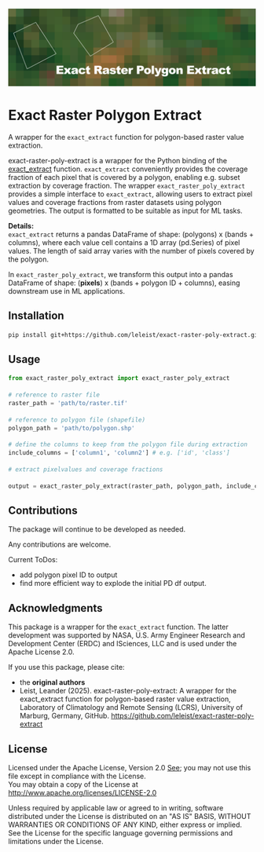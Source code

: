 
![Banner](exact_raster_poly_extract/data/ExactRasterPolyExtract_banner_v02.PNG)
# Exact Raster Polygon Extract
A wrapper for the `exact_extract` function for polygon-based raster value extraction.

exact-raster-poly-extract is a wrapper for the Python binding of the [exact_extract](https://isciences.github.io/exactextract/) function. `exact_extract` conveniently provides the coverage fraction of each pixel that is covered by a polygon, enabling e.g. subset extraction by coverage fraction. 
The wrapper `exact_raster_poly_extract` provides a simple interface to `exact_extract`, allowing users to extract pixel values and coverage fractions from raster datasets using polygon geometries. The output is formatted to be suitable as input for ML tasks. 

**Details:**  
`exact_extract` returns a pandas DataFrame of shape: (polygons) x (bands + columns), where each value cell contains a 1D array (pd.Series) of pixel values. The length of said array varies with the number of pixels covered by the polygon.

In `exact_raster_poly_extract`, we transform this output into a pandas DataFrame of shape: (**pixels**) x (bands + polygon ID + columns), easing downstream use in ML applications.

## Installation
```bash
pip install git+https://github.com/leleist/exact-raster-poly-extract.git
```

## Usage
```python
from exact_raster_poly_extract import exact_raster_poly_extract

# reference to raster file
raster_path = 'path/to/raster.tif'

# reference to polygon file (shapefile)
polygon_path = 'path/to/polygon.shp'

# define the columns to keep from the polygon file during extraction
include_columns = ['column1', 'column2'] # e.g. ['id', 'class']

# extract pixelvalues and coverage fractions

output = exact_raster_poly_extract(raster_path, polygon_path, include_columns,fillvalue=9999, progress=True)
```

## Contributions
The package will continue to be developed as needed.

Any contributions are welcome.

Current ToDos:  
- add polygon pixel ID to output
- find more efficient way to explode the initial PD df output.

## Acknowledgments

This package is a wrapper for the `exact_extract` function. 
The latter development was supported by NASA, U.S. Army Engineer Research and Development Center (ERDC) and ISciences, LLC and is used under the Apache License 2.0.

If you use this package, please cite: 
  - the **original authors**
  - Leist, Leander (2025). exact-raster-poly-extract: A wrapper for the exact_extract function for polygon-based raster value extraction, Laboratory of Climatology and Remote Sensing (LCRS), University of Marburg, Germany, GitHub. https://github.com/leleist/exact-raster-poly-extract

## License
Licensed under the Apache License, Version 2.0 [See](./LICENSE);
you may not use this file except in compliance with the License.  
You may obtain a copy of the License at [ http://www.apache.org/licenses/LICENSE-2.0 ](http://www.apache.org/licenses/LICENSE-2.0)

Unless required by applicable law or agreed to in writing, software
distributed under the License is distributed on an "AS IS" BASIS,
WITHOUT WARRANTIES OR CONDITIONS OF ANY KIND, either express or implied.
See the License for the specific language governing permissions and
limitations under the License.
